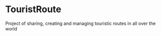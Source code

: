 TouristRoute
============

Project of sharing, creating and managing touristic routes in all over the world
